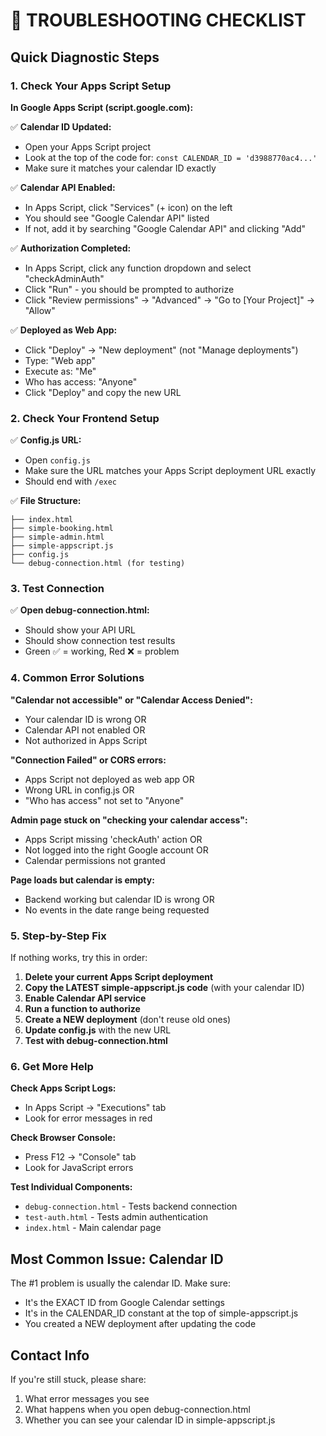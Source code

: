 # 🚨 TROUBLESHOOTING CHECKLIST

## Quick Diagnostic Steps

### 1. Check Your Apps Script Setup

**In Google Apps Script (script.google.com):**

✅ **Calendar ID Updated:**
- Open your Apps Script project
- Look at the top of the code for: `const CALENDAR_ID = 'd3988770ac4...'`
- Make sure it matches your calendar ID exactly

✅ **Calendar API Enabled:**
- In Apps Script, click "Services" (+ icon) on the left
- You should see "Google Calendar API" listed
- If not, add it by searching "Google Calendar API" and clicking "Add"

✅ **Authorization Completed:**
- In Apps Script, click any function dropdown and select "checkAdminAuth"
- Click "Run" - you should be prompted to authorize
- Click "Review permissions" → "Advanced" → "Go to [Your Project]" → "Allow"

✅ **Deployed as Web App:**
- Click "Deploy" → "New deployment" (not "Manage deployments")
- Type: "Web app"
- Execute as: "Me"
- Who has access: "Anyone"
- Click "Deploy" and copy the new URL

### 2. Check Your Frontend Setup

✅ **Config.js URL:**
- Open `config.js`
- Make sure the URL matches your Apps Script deployment URL exactly
- Should end with `/exec`

✅ **File Structure:**
```
├── index.html
├── simple-booking.html  
├── simple-admin.html
├── simple-appscript.js
├── config.js
└── debug-connection.html (for testing)
```

### 3. Test Connection

✅ **Open debug-connection.html:**
- Should show your API URL
- Should show connection test results
- Green ✅ = working, Red ❌ = problem

### 4. Common Error Solutions

**"Calendar not accessible" or "Calendar Access Denied":**
- Your calendar ID is wrong OR
- Calendar API not enabled OR  
- Not authorized in Apps Script

**"Connection Failed" or CORS errors:**
- Apps Script not deployed as web app OR
- Wrong URL in config.js OR
- "Who has access" not set to "Anyone"

**Admin page stuck on "checking your calendar access":**
- Apps Script missing 'checkAuth' action OR
- Not logged into the right Google account OR
- Calendar permissions not granted

**Page loads but calendar is empty:**
- Backend working but calendar ID is wrong OR
- No events in the date range being requested

### 5. Step-by-Step Fix

If nothing works, try this in order:

1. **Delete your current Apps Script deployment**
2. **Copy the LATEST simple-appscript.js code** (with your calendar ID)
3. **Enable Calendar API service**  
4. **Run a function to authorize**
5. **Create a NEW deployment** (don't reuse old ones)
6. **Update config.js** with the new URL
7. **Test with debug-connection.html**

### 6. Get More Help

**Check Apps Script Logs:**
- In Apps Script → "Executions" tab
- Look for error messages in red

**Check Browser Console:**
- Press F12 → "Console" tab
- Look for JavaScript errors

**Test Individual Components:**
- `debug-connection.html` - Tests backend connection
- `test-auth.html` - Tests admin authentication
- `index.html` - Main calendar page

## Most Common Issue: Calendar ID

The #1 problem is usually the calendar ID. Make sure:
- It's the EXACT ID from Google Calendar settings
- It's in the CALENDAR_ID constant at the top of simple-appscript.js
- You created a NEW deployment after updating the code

## Contact Info

If you're still stuck, please share:
1. What error messages you see
2. What happens when you open debug-connection.html
3. Whether you can see your calendar ID in simple-appscript.js
